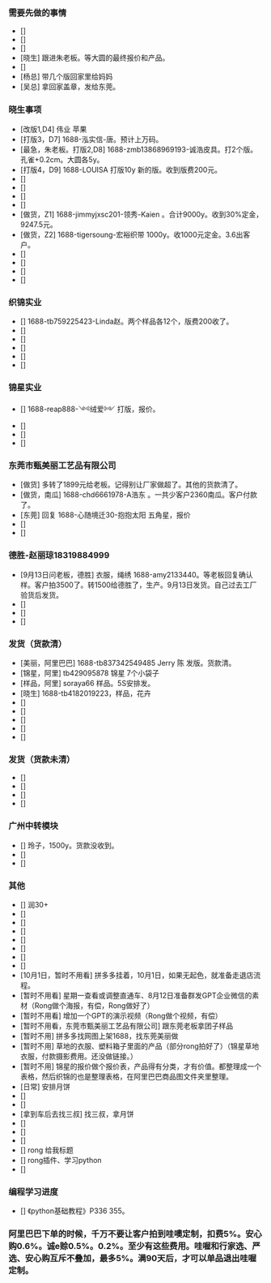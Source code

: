 ### 需要先做的事情
- [] 
- [] 
- [] 
- [晓生] 跟进朱老板。等大圆的最终报价和产品。
- [] 
- [杨总] 带几个版回家里给妈妈
- [吴总] 拿回家盖章，发给东莞。



### 晓生事项    
- [改版1,D4] 伟业 苹果 
- [打版3，D7] 1688-泓实信-唐。预计上万码。
- [最急，朱老板。打版2,D8] 1688-zmb13868969193-诚浩皮具。打2个版。孔雀+0.2cm。大圆各5y。
- [打版4，D9] 1688-LOUISA 打版10y 新的版。收到版费200元。 
- [] 
- [] 
- [] 
- [] 
- [做货，Z1] 1688-jimmyjxsc201-领秀-Kaien 。合计9000y。收到30%定金，9247.5元。 
- [做货，Z2] 1688-tigersoung-宏裕织带 1000y。收1000元定金。3.6出客户。
- [] 
- [] 
- [] 
- [] 


### 织锦实业
- [] 1688-tb759225423-Linda赵。两个样品各12个，版费200收了。
- [] 
- [] 
- [] 
- [] 
- [] 


### 锦星实业
- [] 1688-reap888-༺绒爱༻ 打版，报价。
- [] 
- [] 
- [] 


### 东莞市甄美丽工艺品有限公司
- [做货] 多转了1899元给老板。记得别让厂家做超了。其他的货款清了。
- [做货，南瓜] 1688-chd6661978-A浩东 。一共少客户2360南瓜。客户付款了。
- [东莞] 回复 1688-心随境迁30-抱抱太阳 五角星，报价
- [] 
- [] 



### 德胜-赵丽琼18319884999
- [9月13日问老板，德胜] 衣服，绳绣 1688-amy2133440。等老板回复确认样。客户拍3500了。转1500给德胜了，生产。9月13日发货。自己过去工厂验货后发货。
- [] 
- [] 
- [] 


### 发货（货款清）
- [美丽，阿里巴巴] 1688-tb837342549485 Jerry 陈 发版。货款清。
- [锦星，阿里] tb429095878 锦星 7个小袋子
- [样品，阿里] soraya66 样品。5S安排发。 
- [晓生] 1688-tb4182019223，样品，花卉 
- [] 
- [] 
- [] 
- [] 
- [] 

### 发货（货款未清）
- [] 
- [] 
- [] 
- [] 



### 广州中转模块
- [] 玲子，1500y。货款没收到。
- [] 
- [] 



### 其他
- [] 润30+
- [] 
- [] 
- [] 
- [] 
- [] 
- [] 
- [] 
- [10月1日，暂时不用看] 拼多多挂着，10月1日，如果无起色，就准备走退店流程。
- [暂时不用看] 星期一查看或调整直通车、8月12日准备群发GPT企业微信的素材（Rong做个海报，有偿，Rong做好了）
- [暂时不用看] 增加一个GPT的演示视频（Rong做个视频，有偿）
- [暂时不用看，东莞市甄美丽工艺品有限公司] 跟东莞老板拿团子样品
- [暂时不用] 拼多多找网图上架1688，找东莞美丽做
- [暂时不用] 草地的衣服、塑料箱子里面的产品（部分rong拍好了）（锦星草地衣服，付款摄影费用。还没做链接。）
- [暂时不用] 锦星的报价做个报价表，产品得有分类，才有价值。都整理成一个表格，然后织锦的也是整理表格，在阿里巴巴商品图文件夹里整理。 
- [日常] 安排月饼 
- [] 
- [] 
- [拿到车后去找三叔] 找三叔，拿月饼
- [] 
- [] 
- [] 
- [] rong 给我标题
- [] rong插件、学习python
- [] 


### 编程学习进度
- [] 《python基础教程》P336 355。


### 阿里巴巴下单的时候，千万不要让客户拍到哇噢定制，扣费5%。安心购0.6%。诚e赊0.5%。0.2%。至少有这些费用。哇喔和行家选、严选、安心购互斥不叠加，最多5%。满90天后，才可以单品退出哇喔定制。